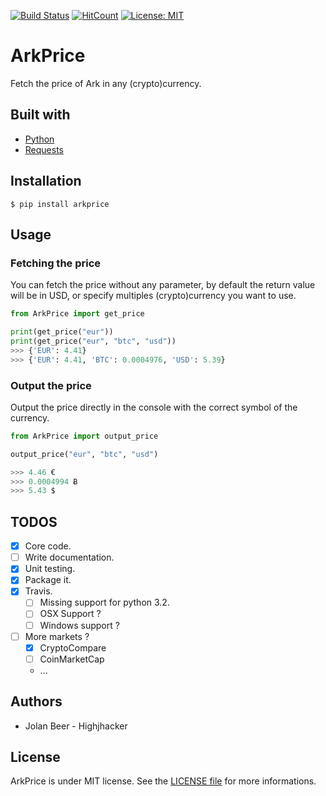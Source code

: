[![Build Status](https://travis-ci.org/Highjhacker/arkprice.svg?branch=master)](https://travis-ci.org/Highjhacker/arkprice)
[![HitCount](http://hits.dwyl.io/Highjhacker/priceark.svg)](http://hits.dwyl.io/Highjhacker/priceark) [![License: MIT](https://img.shields.io/badge/License-MIT-yellow.svg)](https://opensource.org/licenses/MIT) 
# ArkPrice

Fetch the price of Ark in any (crypto)currency.

## Built with
- [Python](https://www.python.org/)
- [Requests](http://docs.python-requests.org/en/master/)

## Installation

```shell
$ pip install arkprice
```

## Usage

### Fetching the price

You can fetch the price without any parameter, by default the return value will be in USD, 
or specify multiples (crypto)currency you want to use.

```python
from ArkPrice import get_price

print(get_price("eur"))
print(get_price("eur", "btc", "usd"))
>>> {'EUR': 4.41}
>>> {'EUR': 4.41, 'BTC': 0.0004976, 'USD': 5.39}
```

### Output the price

Output the price directly in the console with the correct symbol of the currency.

```python
from ArkPrice import output_price

output_price("eur", "btc", "usd")

>>> 4.46 €
>>> 0.0004994 Ƀ
>>> 5.43 $
```

## TODOS

- [x] Core code.
- [ ] Write documentation.
- [x] Unit testing.
- [x] Package it.
- [x] Travis.
    - [ ] Missing support for python 3.2.
    - [ ] OSX Support ?
    - [ ] Windows support ?
- [ ] More markets ?
    - [x] CryptoCompare
    - [ ] CoinMarketCap
    - ...

## Authors

- Jolan Beer - Highjhacker

## License

ArkPrice is under MIT license. See the [LICENSE file](https://github.com/Highjhacker/arkprice/blob/master/LICENSE) for more informations.